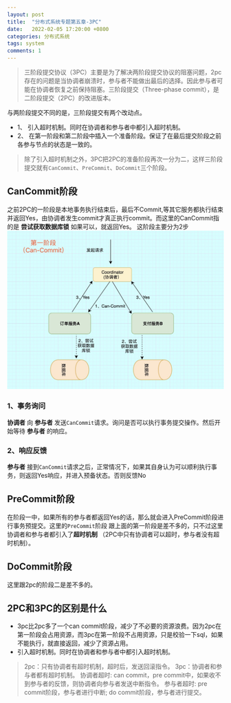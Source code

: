 ```yaml
---
layout: post
title:  "分布式系统专题第五章-3PC"
date:   2022-02-05 17:20:00 +0800
categories: 分布式系统
tags: system
comments: 1
---
```

> 三阶段提交协议（3PC）主要是为了解决两阶段提交协议的阻塞问题，2pc存在的问题是当协调者崩溃时，参与者不能做出最后的选择。因此参与者可能在协调者恢复之前保持阻塞。三阶段提交（Three-phase commit），是二阶段提交（2PC）的改进版本。

与两阶段提交不同的是，三阶段提交有两个改动点。
* 1、 引入超时机制。同时在协调者和参与者中都引入超时机制。
* 2、 在第一阶段和第二阶段中插入一个准备阶段。保证了在最后提交阶段之前各参与节点的状态是一致的。
> 除了引入超时机制之外，3PC把2PC的准备阶段再次一分为二，这样三阶段提交就有`CanCommit`、`PreCommit`、`DoCommit`三个阶段。

## CanCommit阶段
之前2PC的一阶段是本地事务执行结束后，最后不Commit,等其它服务都执行结束并返回Yes，由协调者发生commit才真正执行commit。而这里的CanCommit指的是 **尝试获取数据库锁** 如果可以，就返回Yes。
这阶段主要分为2步
![cap](/img/in-post/system/6.png)
### 1、事务询问 
**协调者** 向 **参与者** 发送`CanCommit`请求。询问是否可以执行事务提交操作。然后开始等待 **参与者** 的响应。
### 2、响应反馈 
**参与者** 接到`CanCommit`请求之后，正常情况下，如果其自身认为可以顺利执行事务，则返回Yes响应，并进入预备状态。否则反馈No

## PreCommit阶段
在阶段一中，如果所有的参与者都返回Yes的话，那么就会进入PreCommit阶段进行事务预提交。这里的`PreCommit`阶段 跟上面的第一阶段是差不多的，只不过这里协调者和参与者都引入了**超时机制** （2PC中只有协调者可以超时，参与者没有超时机制）。

## DoCommit阶段
这里跟2pc的阶段二是差不多的。

## 2PC和3PC的区别是什么
* 3pc比2pc多了一个can commit阶段，减少了不必要的资源浪费。因为2pc在第一阶段会占用资源，而3pc在第一阶段不占用资源，只是校验一下sql，如果不能执行，就直接返回，减少了资源占用。
* 引入超时机制。同时在协调者和参与者中都引入超时机制。
> 2pc：只有协调者有超时机制，超时后，发送回滚指令。
> 3pc：协调者和参与者都有超时机制。
> 协调者超时: can commit，pre commit中，如果收不到参与者的反馈，则协调者向参与者发送中断指令。
> 参与者超时: pre commit阶段，参与者进行中断; do commit阶段，参与者进行提交。